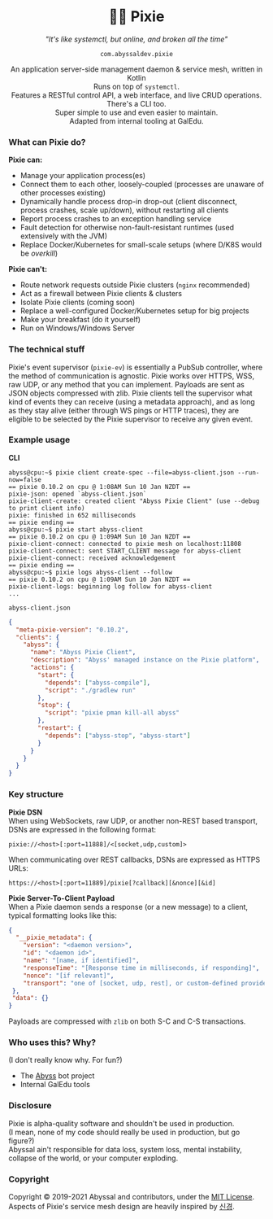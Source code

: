 <div align="center">

<h1>🧚‍♀️ Pixie</h1>
<i>"It's like systemctl, but online, and broken all the time"</i>   
  
<code>com.abyssaldev.pixie</code>

An application server-side management daemon & service mesh, written in Kotlin  
Runs on top of `systemctl`.  
Features a RESTful control API, a web interface, and live CRUD operations.  
There's a CLI too.  
Super simple to use and even easier to maintain.  
Adapted from internal tooling at GalEdu.

</div>

### What can Pixie do?
**Pixie can:**
- Manage your application process(es)
- Connect them to each other, loosely-coupled (processes are unaware of other processes existing)
- Dynamically handle process drop-in drop-out (client disconnect, process crashes, scale up/down), without restarting all clients
- Report process crashes to an exception handling service
- Fault detection for otherwise non-fault-resistant runtimes (used extensively with the JVM)
- Replace Docker/Kubernetes for small-scale setups (where D/K8S would be *overkill*)

**Pixie can't:**
- Route network requests outside Pixie clusters (`nginx` recommended)
- Act as a firewall between Pixie clients & clusters
- Isolate Pixie clients (coming soon)
- Replace a well-configured Docker/Kubernetes setup for big projects
- Make your breakfast (do it yourself)
- Run on Windows/Windows Server

### The technical stuff
Pixie's event supervisor (`pixie-ev`) is essentially a PubSub controller, where the method of communication is agnostic.
Pixie works over HTTPS, WSS, raw UDP, or any method that you can implement. Payloads are sent as JSON objects compressed with zlib.
Pixie clients tell the supervisor what kind of events they can receive (using a metadata approach), and as long as they stay alive
(either through WS pings or HTTP traces), they are eligible to be selected by the Pixie supervisor to receive any given event.

### Example usage
**CLI**
```console
abyss@cpu:~$ pixie client create-spec --file=abyss-client.json --run-now=false
== pixie 0.10.2 on cpu @ 1:08AM Sun 10 Jan NZDT ==
pixie-json: opened `abyss-client.json`
pixie-client-create: created client "Abyss Pixie Client" (use --debug to print client info)
pixie: finished in 652 milliseconds
== pixie ending ==
abyss@cpu:~$ pixie start abyss-client
== pixie 0.10.2 on cpu @ 1:09AM Sun 10 Jan NZDT ==
pixie-client-connect: connected to pixie mesh on localhost:11808
pixie-client-connect: sent START_CLIENT message for abyss-client
pixie-client-connect: received acknowledgement
== pixie ending ==
abyss@cpu:~$ pixie logs abyss-client --follow
== pixie 0.10.2 on cpu @ 1:09AM Sun 10 Jan NZDT ==
pixie-client-logs: beginning log follow for abyss-client
...
```
`abyss-client.json`
```json
{
  "meta-pixie-version": "0.10.2",
  "clients": {
    "abyss": {
      "name": "Abyss Pixie Client",
      "description": "Abyss' managed instance on the Pixie platform",
      "actions": {
        "start": {
          "depends": ["abyss-compile"],
          "script": "./gradlew run"
        },
        "stop": {
          "script": "pixie pman kill-all abyss"
        },
        "restart": {
          "depends": ["abyss-stop", "abyss-start"]
        }
      }
    }
  }
}
```

### Key structure
**Pixie DSN**  
When using WebSockets, raw UDP, or another non-REST based transport, DSNs are expressed in the following format:
```
pixie://<host>[:port=11888]/<[socket,udp,custom]>
``````
When communicating over REST callbacks, DSNs are expressed as HTTPS URLs:
```
https://<host>[:port=11889]/pixie[?callback][&nonce][&id]
```
**Pixie Server-To-Client Payload**  
When a Pixie daemon sends a response (or a new message) to a client, typical formatting looks like this:
```json
{
  "__pixie_metadata": {
    "version": "<daemon version>",
    "id": "<daemon id>",
    "name": "[name, if identified]",
    "responseTime": "[Response time in milliseconds, if responding]",
    "nonce": "[if relevant]",
    "transport": "one of [socket, udp, rest], or custom-defined provider"
 },
 "data": {}
}
```
Payloads are compressed with `zlib` on both S-C and C-S transactions.

### Who uses this? Why?
(I don't really know why. For fun?)
* The [Abyss](https://github.com/abyssal/abyss) bot project
* Internal GalEdu tools

### Disclosure
Pixie is alpha-quality software and shouldn't be used in production.  
(I mean, none of my code should really be used in production, but go figure?)  
Abyssal ain't responsible for data loss, system loss, mental instability, collapse of the world, or your computer exploding.

### Copyright
Copyright &copy; 2019-2021 Abyssal and contributors, under the [MIT License](LICENSE.md).  
Aspects of Pixie's service mesh design are heavily inspired by [신경](https://github.com/queer/singyeong).
